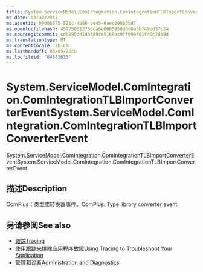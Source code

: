 ```yaml
---
title: System.ServiceModel.ComIntegration.ComIntegrationTLBImportConverterEvent
ms.date: 03/30/2017
ms.assetid: b9d06575-521c-4b88-ae45-0aec098b5bd7
ms.openlocfilehash: 45f75051275cca6e068595dd3d8a3b749ed37c2a
ms.sourcegitcommit: cdb295dd1db589ce5169ac9ff096f01fd0c2da9d
ms.translationtype: MT
ms.contentlocale: zh-CN
ms.lasthandoff: 06/09/2020
ms.locfileid: "84581615"
---
```

# <a name="systemservicemodelcomintegrationcomintegrationtlbimportconverterevent"></a><span data-ttu-id="a2dc8-102">System.ServiceModel.ComIntegration.ComIntegrationTLBImportConverterEvent</span><span class="sxs-lookup"><span data-stu-id="a2dc8-102">System.ServiceModel.ComIntegration.ComIntegrationTLBImportConverterEvent</span></span>
<span data-ttu-id="a2dc8-103">System.ServiceModel.ComIntegration.ComIntegrationTLBImportConverterEvent</span><span class="sxs-lookup"><span data-stu-id="a2dc8-103">System.ServiceModel.ComIntegration.ComIntegrationTLBImportConverterEvent</span></span>  
  
## <a name="description"></a><span data-ttu-id="a2dc8-104">描述</span><span class="sxs-lookup"><span data-stu-id="a2dc8-104">Description</span></span>  
 <span data-ttu-id="a2dc8-105">ComPlus：类型库转换器事件。</span><span class="sxs-lookup"><span data-stu-id="a2dc8-105">ComPlus: Type library converter event.</span></span>  
  
## <a name="see-also"></a><span data-ttu-id="a2dc8-106">另请参阅</span><span class="sxs-lookup"><span data-stu-id="a2dc8-106">See also</span></span>

- [<span data-ttu-id="a2dc8-107">跟踪</span><span class="sxs-lookup"><span data-stu-id="a2dc8-107">Tracing</span></span>](index.md)
- [<span data-ttu-id="a2dc8-108">使用跟踪来排除应用程序故障</span><span class="sxs-lookup"><span data-stu-id="a2dc8-108">Using Tracing to Troubleshoot Your Application</span></span>](using-tracing-to-troubleshoot-your-application.md)
- [<span data-ttu-id="a2dc8-109">管理和诊断</span><span class="sxs-lookup"><span data-stu-id="a2dc8-109">Administration and Diagnostics</span></span>](../index.md)
